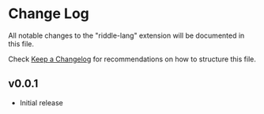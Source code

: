 # Change Log

All notable changes to the "riddle-lang" extension will be documented in this file.

Check [Keep a Changelog](http://keepachangelog.com/) for recommendations on how to structure this file.

## v0.0.1

- Initial release